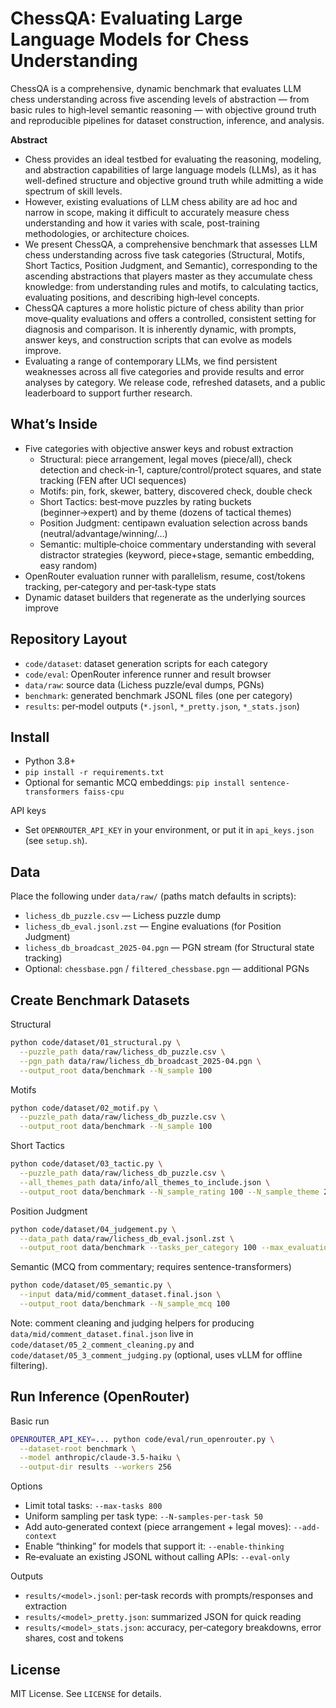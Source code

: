 # ChessQA: Evaluating Large Language Models for Chess Understanding

ChessQA is a comprehensive, dynamic benchmark that evaluates LLM chess understanding across five ascending levels of abstraction — from basic rules to high‑level semantic reasoning — with objective ground truth and reproducible pipelines for dataset construction, inference, and analysis.

**Abstract**
- Chess provides an ideal testbed for evaluating the reasoning, modeling, and abstraction capabilities of large language models (LLMs), as it has well-defined structure and objective ground truth while admitting a wide spectrum of skill levels.
- However, existing evaluations of LLM chess ability are ad hoc and narrow in scope, making it difficult to accurately measure chess understanding and how it varies with scale, post-training methodologies, or architecture choices.
- We present ChessQA, a comprehensive benchmark that assesses LLM chess understanding across five task categories (Structural, Motifs, Short Tactics, Position Judgment, and Semantic), corresponding to the ascending abstractions that players master as they accumulate chess knowledge: from understanding rules and motifs, to calculating tactics, evaluating positions, and describing high‑level concepts.
- ChessQA captures a more holistic picture of chess ability than prior move‑quality evaluations and offers a controlled, consistent setting for diagnosis and comparison. It is inherently dynamic, with prompts, answer keys, and construction scripts that can evolve as models improve.
- Evaluating a range of contemporary LLMs, we find persistent weaknesses across all five categories and provide results and error analyses by category. We release code, refreshed datasets, and a public leaderboard to support further research.

## What’s Inside

- Five categories with objective answer keys and robust extraction
  - Structural: piece arrangement, legal moves (piece/all), check detection and check‑in‑1, capture/control/protect squares, and state tracking (FEN after UCI sequences)
  - Motifs: pin, fork, skewer, battery, discovered check, double check
  - Short Tactics: best‑move puzzles by rating buckets (beginner→expert) and by theme (dozens of tactical themes)
  - Position Judgment: centipawn evaluation selection across bands (neutral/advantage/winning/…)
  - Semantic: multiple‑choice commentary understanding with several distractor strategies (keyword, piece+stage, semantic embedding, easy random)
- OpenRouter evaluation runner with parallelism, resume, cost/tokens tracking, per‑category and per‑task‑type stats
- Dynamic dataset builders that regenerate as the underlying sources improve

## Repository Layout

- `code/dataset`: dataset generation scripts for each category
- `code/eval`: OpenRouter inference runner and result browser
- `data/raw`: source data (Lichess puzzle/eval dumps, PGNs)
- `benchmark`: generated benchmark JSONL files (one per category)
- `results`: per‑model outputs (`*.jsonl`, `*_pretty.json`, `*_stats.json`)

## Install

- Python 3.8+
- `pip install -r requirements.txt`
- Optional for semantic MCQ embeddings: `pip install sentence-transformers faiss-cpu`

API keys
- Set `OPENROUTER_API_KEY` in your environment, or put it in `api_keys.json` (see `setup.sh`).

## Data

Place the following under `data/raw/` (paths match defaults in scripts):
- `lichess_db_puzzle.csv` — Lichess puzzle dump
- `lichess_db_eval.jsonl.zst` — Engine evaluations (for Position Judgment)
- `lichess_db_broadcast_2025-04.pgn` — PGN stream (for Structural state tracking)
- Optional: `chessbase.pgn` / `filtered_chessbase.pgn` — additional PGNs

## Create Benchmark Datasets

Structural
```bash
python code/dataset/01_structural.py \
  --puzzle_path data/raw/lichess_db_puzzle.csv \
  --pgn_path data/raw/lichess_db_broadcast_2025-04.pgn \
  --output_root data/benchmark --N_sample 100
```

Motifs
```bash
python code/dataset/02_motif.py \
  --puzzle_path data/raw/lichess_db_puzzle.csv \
  --output_root data/benchmark --N_sample 100
```

Short Tactics
```bash
python code/dataset/03_tactic.py \
  --puzzle_path data/raw/lichess_db_puzzle.csv \
  --all_themes_path data/info/all_themes_to_include.json \
  --output_root data/benchmark --N_sample_rating 100 --N_sample_theme 25
```

Position Judgment
```bash
python code/dataset/04_judgement.py \
  --data_path data/raw/lichess_db_eval.jsonl.zst \
  --output_root data/benchmark --tasks_per_category 100 --max_evaluations 10000
```

Semantic (MCQ from commentary; requires sentence-transformers)
```bash
python code/dataset/05_semantic.py \
  --input data/mid/comment_dataset.final.json \
  --output_root data/benchmark --N_sample_mcq 100
```

Note: comment cleaning and judging helpers for producing `data/mid/comment_dataset.final.json` live in `code/dataset/05_2_comment_cleaning.py` and `code/dataset/05_3_comment_judging.py` (optional, uses vLLM for offline filtering).

## Run Inference (OpenRouter)

Basic run
```bash
OPENROUTER_API_KEY=... python code/eval/run_openrouter.py \
  --dataset-root benchmark \
  --model anthropic/claude-3.5-haiku \
  --output-dir results --workers 256
```

Options
- Limit total tasks: `--max-tasks 800`
- Uniform sampling per task type: `--N-samples-per-task 50`
- Add auto‑generated context (piece arrangement + legal moves): `--add-context`
- Enable “thinking” for models that support it: `--enable-thinking`
- Re‑evaluate an existing JSONL without calling APIs: `--eval-only`

Outputs
- `results/<model>.jsonl`: per‑task records with prompts/responses and extraction
- `results/<model>_pretty.json`: summarized JSON for quick reading
- `results/<model>_stats.json`: accuracy, per‑category breakdowns, error shares, cost and tokens

## License

MIT License. See `LICENSE` for details.
